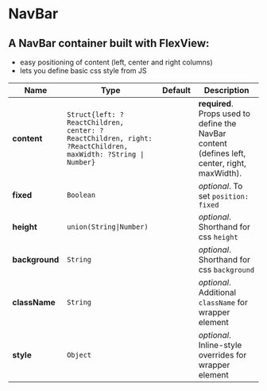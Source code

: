 # NavBar

## A NavBar container built with FlexView:
- easy positioning of content (left, center and right columns)
- lets you define basic css style from JS

|Name|Type|Default|Description|
|----|----|-------|-----------|
| **content** | <code>Struct{left: ?ReactChildren, center: ?ReactChildren, right: ?ReactChildren, maxWidth: ?String &#124; Number}</code> |  | **required**. Props used to define the NavBar content (defines left, center, right, maxWidth). |
| **fixed** | <code>Boolean</code> |  | *optional*. To set `position: fixed` |
| **height** | <code>union(String&#124;Number)</code> |  | *optional*. Shorthand for css `height` |
| **background** | <code>String</code> |  | *optional*. Shorthand for css `background` |
| **className** | <code>String</code> |  | *optional*. Additional `className` for wrapper element |
| **style** | <code>Object</code> |  | *optional*. Inline-style overrides for wrapper element |